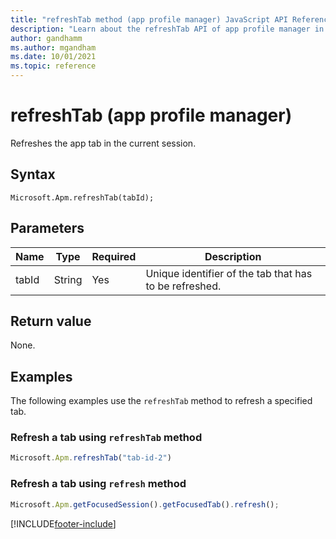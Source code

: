 ```yaml
---
title: "refreshTab method (app profile manager) JavaScript API Reference | MicrosoftDocs"
description: "Learn about the refreshTab API of app profile manager in Customer Service workspace."
author: gandhamm
ms.author: mgandham
ms.date: 10/01/2021
ms.topic: reference
---
```


# refreshTab (app profile manager)

Refreshes the app tab in the current session.

## Syntax

`Microsoft.Apm.refreshTab(tabId);`


## Parameters

| **Name**        | **Type** | **Required** | **Description**                                      |
|-----------------|----------|--------------|------------------------------------------------------|
| tabId           | String   | Yes          | Unique identifier of the tab that has to be refreshed. |

## Return value

None.

## Examples

The following examples use the `refreshTab` method to refresh a specified tab.

### Refresh a tab using `refreshTab` method

```JavaScript
Microsoft.Apm.refreshTab("tab-id-2")
```

### Refresh a tab using `refresh` method

```JavaScript
Microsoft.Apm.getFocusedSession().getFocusedTab().refresh();
```

[!INCLUDE[footer-include](../../../includes/footer-banner.md)]
